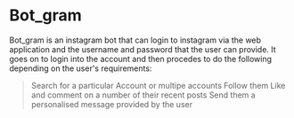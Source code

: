 # Bot_gram

Bot_gram is an instagram bot that can login to instagram via the web application and the username and password that the user can provide. 
It goes on to login into the account and then procedes to do the following depending on the user's requirements:
> Search for a particular Account or multipe accounts
> Follow them
> Like and comment on a number of their recent posts
> Send them a personalised message provided by the user
